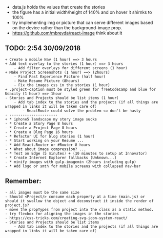 * data.js holds the values that create the stories
* the figure has a initial width/height of 140% and on hover it shirnks to 100% 
* try implementing img or picture that can serve different images based on the device rather than the background-image prop.
* https://github.com/mbrevda/react-image think about it

## TODO: 2:54 30/09/2018
    + Create a mobile Nav (1 hour) ==> 3 hours
    + Add text overlay to the stories (1 hour) ==> 3 hours
        - Add filter overlays for different screens (1 hour)
    + Make Project Screenshots (1 hour) ==> (2hours)
        - Find Past Experience Picture (half hour)
        - Make Resume Picture (8hours)
        - Fix the images css in the stories (1 hour)
    + .project-caption must be styled green for freeCodeCamp and blue for Udacity (1 hour) ==> 1hour
    - Stories and Projects should be list items (1 hour)
        - Add tab index to the stories and the projects (if all things are wrapped in links it will be taken care of)
            - ReactRoute could solve the problem so don't be hasty
    - ----------------------
    + * iphone5 landscape my story image sucks
    - * Create a Story Page 8 hours
    - * Create a Project Page 8 hours
    - * Create a Blog Page 16 hours
    - * Refactor UI for blog stories (1 hour)
    - * Start working on your Resume ...
    - * Add React.Router or #Router 8 hours
    - * What about image compression? ...
    - * Test on Edge (5 minutes) + (10 minutes to setup at Innovator)
    - * Create Internet Explorer fallbacks (Unknown...)
    - * minify images with gulp-imagemin (2hours including gulp)
    - * Add logo or smth for mobile screens with collapsed nav-bar

## Remember:
    - all images must be the same size
    - Should <Project/> consume each property at a time (main.js) or should it swallow the object and deconstruct it inside the render of project.js?
    - move the propTypes from project into the class as a static method.
    - try flexbox for aligning the images in the stories
    - https://css-tricks.com/creating-svg-icon-system-react/
    - Stories and Projects should be list items
        - Add tab index to the stories and the projects (if all things are wrapped in links it will be taken care of)